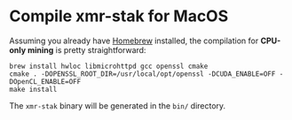 # Compile **xmr-stak** for MacOS

Assuming you already have [Homebrew](https://brew.sh) installed, the compilation for **CPU-only mining** is pretty straightforward:

```
brew install hwloc libmicrohttpd gcc openssl cmake
cmake . -DOPENSSL_ROOT_DIR=/usr/local/opt/openssl -DCUDA_ENABLE=OFF -DOpenCL_ENABLE=OFF
make install
```

The `xmr-stak` binary will be generated in the `bin/` directory.
